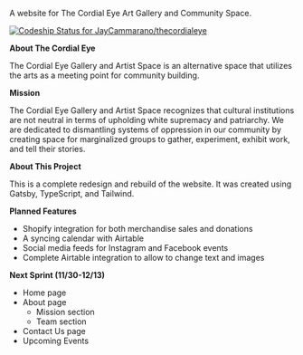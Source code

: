 A website for The Cordial Eye Art Gallery and Community Space.

[![Codeship Status for JayCammarano/thecordialeye](https://app.codeship.com/projects/a8077392-59ef-4c9f-9aa7-f3cde30b8a50/status?branch=master)](https://app.codeship.com/projects/420092)

**About The Cordial Eye**

The Cordial Eye Gallery and Artist Space is an alternative space that utilizes the arts as a meeting point for community building.

**Mission**

The Cordial Eye Gallery and Artist Space recognizes that cultural institutions are not neutral in terms of upholding white supremacy and patriarchy. We are dedicated to dismantling systems of oppression in our community by creating space for marginalized groups to gather, experiment, exhibit work, and tell their stories.

**About This Project**

This is a complete redesign and rebuild of the website. It was created using Gatsby, TypeScript, and Tailwind.

**Planned Features**

 - Shopify integration for both merchandise sales and donations
 - A syncing calendar with Airtable
 - Social media feeds for Instagram and Facebook events
 - Complete Airtable integration to allow to change text and images
 
 **Next Sprint (11/30-12/13)**
 
  - Home page
  - About page
    - Mission section
    - Team section
  - Contact Us page
  - Upcoming Events 
 
